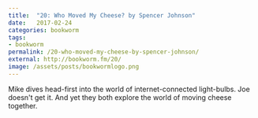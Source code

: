 ```yaml
---
title:  "20: Who Moved My Cheese? by Spencer Johnson"
date:   2017-02-24
categories: bookworm
tags:
- bookworm
permalink: /20-who-moved-my-cheese-by-spencer-johnson/
external: http://bookworm.fm/20/
image: /assets/posts/bookwormlogo.png
---
```

Mike dives head-first into the world of internet-connected light-bulbs. Joe doesn't get it. And yet they both explore the world of moving cheese together.
<!--more-->